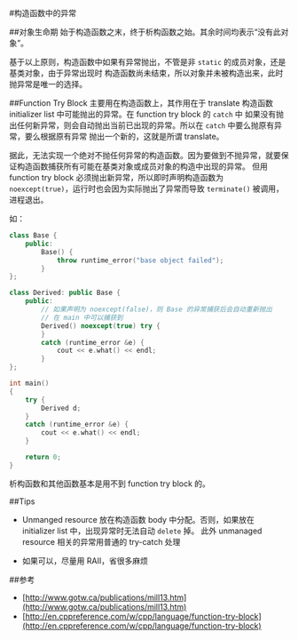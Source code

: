 #构造函数中的异常

##对象生命期
始于构造函数之末，终于析构函数之始。其余时间均表示“没有此对象”。

基于以上原则，构造函数中如果有异常抛出，不管是非 `static` 的成员对象，还是基类对象，由于异常出现时
构造函数尚未结束，所以对象并未被构造出来，此时抛异常是唯一的选择。

##Function Try Block
主要用在构造函数上，其作用在于 translate 构造函数 initializer list 中可能抛出的异常。在 function try block 的 `catch` 中
如果没有抛出任何新异常，则会自动抛出当前已出现的异常。所以在 `catch` 中要么抛原有异常，要么根据原有异常
抛出一个新的，这就是所谓 translate。

据此，无法实现一个绝对不抛任何异常的构造函数。因为要做到不抛异常，就要保证构造函数捕获所有可能在基类对象或成员对象的构造中出现的异常。
但用 function try block 必须抛出新异常，所以即时声明构造函数为 `noexcept(true)`，运行时也会因为实际抛出了异常而导致 `terminate()` 被调用，
进程退出。

如：

```C++
class Base {
    public:
        Base() {
            throw runtime_error("base object failed");
        }
};

class Derived: public Base {
    public:
        // 如果声明为 noexcept(false)，则 Base 的异常捕获后会自动重新抛出
        // 在 main 中可以捕获到
        Derived() noexcept(true) try {
        }
        catch (runtime_error &e) {
            cout << e.what() << endl;
        }
};

int main()
{
    try {
        Derived d;
    }
    catch (runtime_error &e) {
        cout << e.what() << endl;
    }

    return 0;
}
```

析构函数和其他函数基本是用不到 function try block 的。


##Tips
* Unmanged resource 放在构造函数 body 中分配。否则，如果放在 initializer list 中，出现异常时无法自动 `delete` 掉。
此外 unmanaged resource 相关的异常用普通的 try-catch 处理

* 如果可以，尽量用 RAII，省很多麻烦


##参考
* [http://www.gotw.ca/publications/mill13.htm](http://www.gotw.ca/publications/mill13.htm)
* [http://en.cppreference.com/w/cpp/language/function-try-block](http://en.cppreference.com/w/cpp/language/function-try-block)
